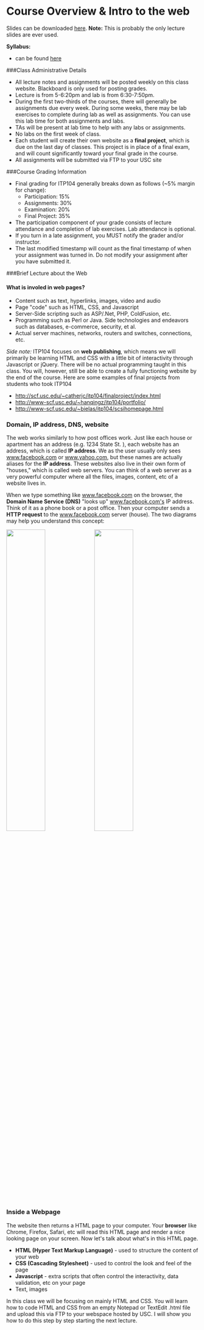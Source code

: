 Course Overview & Intro to the web
==========

Slides can be downloaded [here](/slides/104/itp104_lecture_w01.pdf). **Note:** This is probably the only lecture slides are ever used. 

**Syllabus:**
* can be found [here](http://web-app.usc.edu/soc/syllabus/20153/31806.pdf)

###Class Administrative Details
* All lecture notes and assignments will be posted weekly on this class website. Blackboard is only used for posting grades.
* Lecture is from 5-6:20pm and lab is from 6:30-7:50pm. 
* During the first two-thirds of the courses, there will generally be assignments due every week. During some weeks, there may be lab exercises to complete during lab as well as assignments. You can use this lab time for both assignments and labs.
* TAs will be present at lab time to help with any labs or assignments. 
* No labs on the first week of class.
* Each student will create their own website as a **final project**, which is due on the last day of classes. This project is in place of a final exam, and will count significantly toward your final grade in the course.
* All assignments will be submitted via FTP to your USC site

###Course Grading Information
* Final grading for ITP104 generally breaks down as follows (~5% margin for change):
	* Participation: 15%
	* Assignments: 30%
	* Examination: 20%
	* Final Project: 35%
* The participation component of your grade consists of lecture attendance and completion of lab exercises. Lab attendance is optional. 
* If you turn in a late assignment, you MUST notify the grader and/or instructor.
* The last modified timestamp will count as the final timestamp of when your assignment was turned in. Do not modify your assignment after you have submitted it. 

###Brief Lecture about the Web
#### What is involed in web pages?
* Content such as text, hyperlinks, images, video and audio
* Page "code" such as HTML, CSS, and Javascript
* Server-Side scripting such as ASP/.Net, PHP, ColdFusion, etc.
* Programming such as Perl or Java. Side technologies and endeavors such as databases, e-commerce, security, et al.
* Actual server machines, networks, routers and switches, connections, etc.

*Side note:* ITP104 focuses on **web publishing**, which means we will primarily be learning HTML and CSS with a little bit of interactivity through Javascript or jQuery. There will be no actual programming taught in this class. You will, however, still be able to create a fully functioning website by the end of the course. Here are some examples of final projects from students who took ITP104
* http://scf.usc.edu/~catherjc/itp104/finalproject/index.html
* http://www-scf.usc.edu/~hanqingz/itp104/portfolio/
* http://www-scf.usc.edu/~bielas/itp104/scsihomepage.html

### Domain, IP address, DNS, website
The web works similarly to how post offices work. Just like each house or apartment has an address (e.g. 1234 State St. ), each website has an address, which is called **IP address**. We as the user usually only sees www.facebook.com or www.yahoo.com, but these names are actually aliases for the **IP address**. These websites also live in their own form of "houses," which is called web servers. You can think of a web server as a very powerful computer where all the files, images, content, etc of a website lives in.

When we type something like www.facebook.com on the browser, the **Domain Name Service (DNS)** "looks up" www.facebook.com's IP address. Think of it as a phone book or a post office. Then your computer sends a **HTTP request** to the www.facebook.com server (house). The two diagrams may help you understand this concept:

<img width="45%" src="/images/intro_img01.png"/> 
<img width="45%" src="/images/intro_img02.png"/> 


### Inside a Webpage
The website then returns a HTML page to your computer. Your **browser** like Chrome, Firefox, Safari, etc will read this HTML page and render a nice looking page on your screen. Now let's talk about what's in this HTML page.

* **HTML (Hyper Text Markup Language)** - used to structure the content of your web
* **CSS (Cascading Stylesheet)** - used to control the look and feel of the page
* **Javascript** - extra scripts that often control the interactivity, data validation, etc on your page
* Text, images

In this class we will be focusing on mainly HTML and CSS. You will learn how to code HTML and CSS from an empty Notepad or TextEdit .html file and upload this via FTP to your webspace hosted by USC. I will show you how to do this step by step starting the next lecture.
